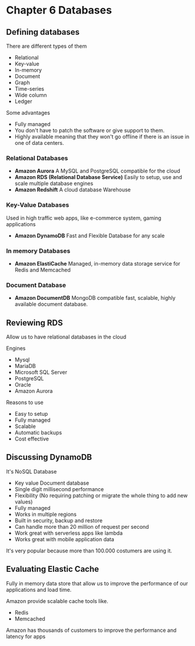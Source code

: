 # Chapter 6 Databases

## Defining databases

There are different types of them

- Relational
- Key-value
- In-memory
- Document
- Graph
- Time-series
- Wide column
- Ledger

Some advantages
- Fully managed
- You don't have to patch the software or give support to them.
- Highly available meaning that they won't go offline if there is an issue in one of data centers.

### Relational Databases

- **Amazon Aurora** A MySQL and PostgreSQL compatible for the cloud
- **Amazon RDS (Relational Database Service)** Easily to setup, use and scale multiple database engines
- **Amazon Redshift** A cloud database Warehouse

### Key-Value Databases

Used in high traffic web apps, like e-commerce system, gaming applications

- **Amazon DynamoDB** Fast and Flexible Database for any scale

### In memory Databases

- **Amazon ElastiCache** Managed, in-memory data storage service for Redis and Memcached

### Document Database 

- **Amazon DocumentDB** MongoDB compatible fast, scalable, highly available document database.

## Reviewing RDS

Allow us to have relational databases in the cloud

Engines
- Mysql
- MariaDB
- Microsoft SQL Server
- PostgreSQL
- Oracle
- Amazon Aurora

Reasons to use
- Easy to setup
- Fully managed
- Scalable
- Automatic backups
- Cost effective

## Discussing DynamoDB

It's NoSQL Database 

- Key value Document database
- Single digit millisecond performance
- Flexibility (No requiring patching or migrate the whole thing to add new values)
- Fully managed
- Works in multiple regions
- Built in security, backup and restore
- Can handle more than 20 million of request per second
- Work great with serverless apps like lambda
- Works great with mobile application data 

It's very popular because more than 100.000 costumers are using it.

## Evaluating Elastic Cache

Fully in memory data store that allow us to improve the performance of our applications and load time.

Amazon provide scalable cache tools like.

- Redis
- Memcached

Amazon has thousands of customers to improve the performance and latency for apps